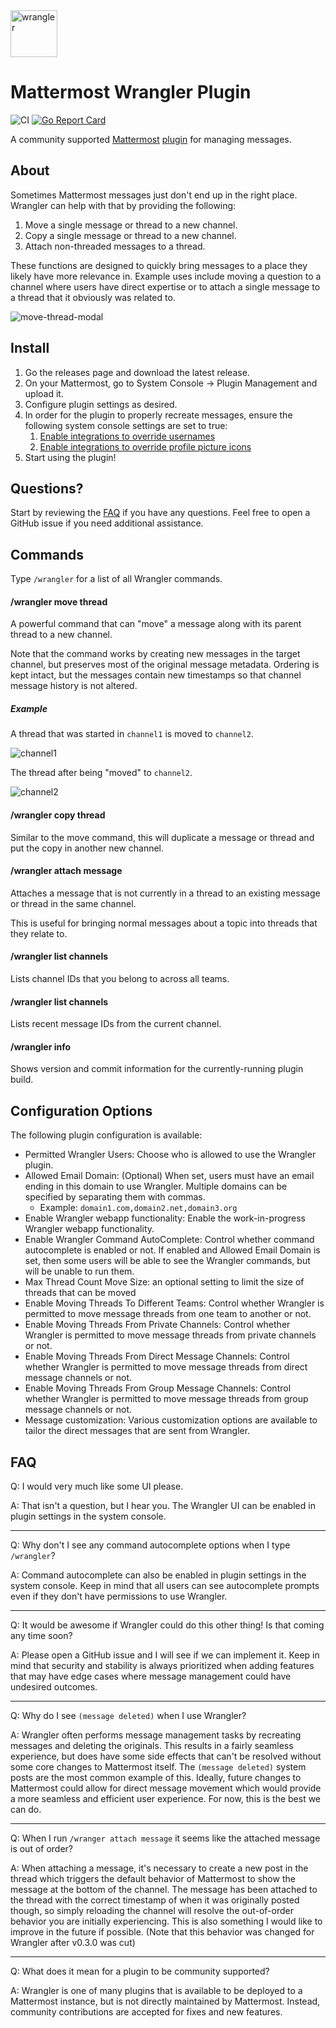 <img src="https://github.com/gabrieljackson/mattermost-plugin-wrangler/blob/master/assets/profile.png?raw=true" width="75" height="75" alt="wrangler">

# Mattermost Wrangler Plugin

![CI](https://github.com/gabrieljackson/mattermost-plugin-wrangler/actions/workflows/ci.yaml/badge.svg) [![Go Report Card](https://goreportcard.com/badge/github.com/gabrieljackson/mattermost-plugin-wrangler)](https://goreportcard.com/report/github.com/gabrieljackson/mattermost-plugin-wrangler)

A community supported [Mattermost](https://mattermost.com) [plugin](https://developers.mattermost.com/integrate/plugins) for managing messages.

## About

Sometimes Mattermost messages just don't end up in the right place. Wrangler can help with that by providing the following:

  1. Move a single message or thread to a new channel.
  2. Copy a single message or thread to a new channel.
  3. Attach non-threaded messages to a thread.

These functions are designed to quickly bring messages to a place they likely have more relevance in. Example uses include moving a question to a channel where users have direct expertise or to attach a single message to a thread that it obviously was related to.

![move-thread-modal](https://github.com/gabrieljackson/mattermost-plugin-wrangler/assets/3694686/8b92b9c8-879a-4780-af9e-d9866c70d680)

## Install

1. Go the releases page and download the latest release.
2. On your Mattermost, go to System Console -> Plugin Management and upload it.
3. Configure plugin settings as desired.
4. In order for the plugin to properly recreate messages, ensure the following system console settings are set to true:
    1. [Enable integrations to override usernames](https://docs.mattermost.com/administration/config-settings.html#enable-integrations-to-override-usernames)
    2. [Enable integrations to override profile picture icons](https://docs.mattermost.com/administration/config-settings.html#enable-integrations-to-override-profile-picture-icons)
5. Start using the plugin!

## Questions?

Start by reviewing the [FAQ](#faq) if you have any questions. Feel free to open a GitHub issue if you need additional assistance.

## Commands

Type `/wrangler` for a list of all Wrangler commands.

#### /wrangler move thread

A powerful command that can "move" a message along with its parent thread to a new channel.

Note that the command works by creating new messages in the target channel, but preserves most of the original message metadata. Ordering is kept intact, but the messages contain new timestamps so that channel message history is not altered.

##### Example

A thread that was started in `channel1` is moved to `channel2`.

![channel1](https://user-images.githubusercontent.com/3694686/73672948-d1066380-467b-11ea-9772-097f9fdfcdf0.png)

The thread after being "moved" to `channel2`.

![channel2](https://user-images.githubusercontent.com/3694686/73672959-d499ea80-467b-11ea-97dc-4a2e33c8829e.png)

#### /wrangler copy thread

Similar to the move command, this will duplicate a message or thread and put the copy in another new channel.

#### /wrangler attach message

Attaches a message that is not currently in a thread to an existing message or thread in the same channel.

This is useful for bringing normal messages about a topic into threads that they relate to.

#### /wrangler list channels

Lists channel IDs that you belong to across all teams.

#### /wrangler list channels

Lists recent message IDs from the current channel.

#### /wrangler info

Shows version and commit information for the currently-running plugin build.

## Configuration Options

The following plugin configuration is available:

 - Permitted Wrangler Users: Choose who is allowed to use the Wrangler plugin.
 - Allowed Email Domain: (Optional) When set, users must have an email ending in this domain to use Wrangler. Multiple domains can be specified by separating them with commas.
   - Example: `domain1.com,domain2.net,domain3.org`
 - Enable Wrangler webapp functionality: Enable the work-in-progress Wrangler webapp functionality.
 - Enable Wrangler Command AutoComplete: Control whether command autocomplete is enabled or not. If enabled and Allowed Email Domain is set, then some users will be able to see the Wrangler commands, but will be unable to run them.
 - Max Thread Count Move Size: an optional setting to limit the size of threads that can be moved
 - Enable Moving Threads To Different Teams: Control whether Wrangler is permitted to move message threads from one team to another or not.
 - Enable Moving Threads From Private Channels: Control whether Wrangler is permitted to move message threads from private channels or not.
 - Enable Moving Threads From Direct Message Channels: Control whether Wrangler is permitted to move message threads from direct message channels or not.
 - Enable Moving Threads From Group Message Channels: Control whether Wrangler is permitted to move message threads from group message channels or not.
 - Message customization: Various customization options are available to tailor the direct messages that are sent from Wrangler.

## FAQ

Q: I would very much like some UI please.

A: That isn't a question, but I hear you. The Wrangler UI can be enabled in plugin settings in the system console.

---

Q: Why don't I see any command autocomplete options when I type `/wrangler`?

A: Command autocomplete can also be enabled in plugin settings in the system console. Keep in mind that all users can see autocomplete prompts even if they don't have permissions to use Wrangler.

---

Q: It would be awesome if Wrangler could do this other thing! Is that coming any time soon?

A: Please open a GitHub issue and I will see if we can implement it. Keep in mind that security and stability is always prioritized when adding features that may have edge cases where message management could have undesired outcomes.

---

Q: Why do I see `(message deleted)` when I use Wrangler?

A: Wrangler often performs message management tasks by recreating messages and deleting the originals. This results in a fairly seamless experience, but does have some side effects that can't be resolved without some core changes to Mattermost itself. The `(message deleted)` system posts are the most common example of this. Ideally, future changes to Mattermost could allow for direct message movement which would provide a more seamless and efficient user experience. For now, this is the best we can do.

---

Q: When I run `/wranger attach message` it seems like the attached message is out of order?

A: When attaching a message, it's necessary to create a new post in the thread which triggers the default behavior of Mattermost to show the message at the bottom of the channel. The message has been attached to the thread with the correct timestamp of when it was originally posted though, so simply reloading the channel will resolve the out-of-order behavior you are initially experiencing. This is also something I would like to improve in the future if possible. (Note that this behavior was changed for Wrangler after v0.3.0 was cut)

---

Q: What does it mean for a plugin to be community supported?

A: Wrangler is one of many plugins that is available to be deployed to a Mattermost instance, but is not directly maintained by Mattermost. Instead, community contributions are accepted for fixes and new features.
